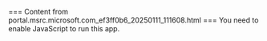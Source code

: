 === Content from portal.msrc.microsoft.com_ef3ff0b6_20250111_111608.html ===
You need to enable JavaScript to run this app.

